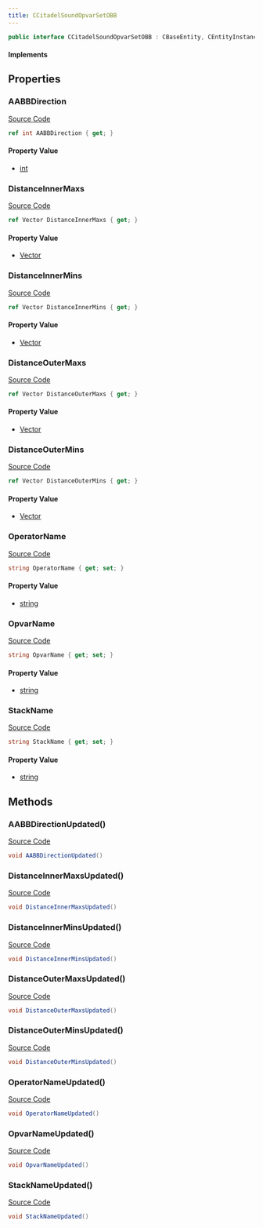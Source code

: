 ```yaml
---
title: CCitadelSoundOpvarSetOBB
---
```


```csharp
public interface CCitadelSoundOpvarSetOBB : CBaseEntity, CEntityInstance, ISchemaClass<CEntityInstance>, ISchemaClass<CBaseEntity>, ISchemaClass<CCitadelSoundOpvarSetOBB>, ISchemaField, ISchemaClass, INativeHandle
```

#### Implements

## Properties

### AABBDirection

[Source Code](https://github.com/swiftly-solution/swiftlys2/blob/beta/managed/src/SwiftlyS2.Generated/Schemas/Interfaces/CCitadelSoundOpvarSetOBB.cs#L30)

```csharp
ref int AABBDirection { get; }
```

#### Property Value

- [int](https://learn.microsoft.com/dotnet/api/system.int32)

### DistanceInnerMaxs

[Source Code](https://github.com/swiftly-solution/swiftlys2/blob/beta/managed/src/SwiftlyS2.Generated/Schemas/Interfaces/CCitadelSoundOpvarSetOBB.cs#L24)

```csharp
ref Vector DistanceInnerMaxs { get; }
```

#### Property Value

- [Vector](/docs/api/shared/natives/vector)

### DistanceInnerMins

[Source Code](https://github.com/swiftly-solution/swiftlys2/blob/beta/managed/src/SwiftlyS2.Generated/Schemas/Interfaces/CCitadelSoundOpvarSetOBB.cs#L22)

```csharp
ref Vector DistanceInnerMins { get; }
```

#### Property Value

- [Vector](/docs/api/shared/natives/vector)

### DistanceOuterMaxs

[Source Code](https://github.com/swiftly-solution/swiftlys2/blob/beta/managed/src/SwiftlyS2.Generated/Schemas/Interfaces/CCitadelSoundOpvarSetOBB.cs#L28)

```csharp
ref Vector DistanceOuterMaxs { get; }
```

#### Property Value

- [Vector](/docs/api/shared/natives/vector)

### DistanceOuterMins

[Source Code](https://github.com/swiftly-solution/swiftlys2/blob/beta/managed/src/SwiftlyS2.Generated/Schemas/Interfaces/CCitadelSoundOpvarSetOBB.cs#L26)

```csharp
ref Vector DistanceOuterMins { get; }
```

#### Property Value

- [Vector](/docs/api/shared/natives/vector)

### OperatorName

[Source Code](https://github.com/swiftly-solution/swiftlys2/blob/beta/managed/src/SwiftlyS2.Generated/Schemas/Interfaces/CCitadelSoundOpvarSetOBB.cs#L18)

```csharp
string OperatorName { get; set; }
```

#### Property Value

- [string](https://learn.microsoft.com/dotnet/api/system.string)

### OpvarName

[Source Code](https://github.com/swiftly-solution/swiftlys2/blob/beta/managed/src/SwiftlyS2.Generated/Schemas/Interfaces/CCitadelSoundOpvarSetOBB.cs#L20)

```csharp
string OpvarName { get; set; }
```

#### Property Value

- [string](https://learn.microsoft.com/dotnet/api/system.string)

### StackName

[Source Code](https://github.com/swiftly-solution/swiftlys2/blob/beta/managed/src/SwiftlyS2.Generated/Schemas/Interfaces/CCitadelSoundOpvarSetOBB.cs#L16)

```csharp
string StackName { get; set; }
```

#### Property Value

- [string](https://learn.microsoft.com/dotnet/api/system.string)

## Methods

### AABBDirectionUpdated()

[Source Code](https://github.com/swiftly-solution/swiftlys2/blob/beta/managed/src/SwiftlyS2.Generated/Schemas/Interfaces/CCitadelSoundOpvarSetOBB.cs#L39)

```csharp
void AABBDirectionUpdated()
```

### DistanceInnerMaxsUpdated()

[Source Code](https://github.com/swiftly-solution/swiftlys2/blob/beta/managed/src/SwiftlyS2.Generated/Schemas/Interfaces/CCitadelSoundOpvarSetOBB.cs#L36)

```csharp
void DistanceInnerMaxsUpdated()
```

### DistanceInnerMinsUpdated()

[Source Code](https://github.com/swiftly-solution/swiftlys2/blob/beta/managed/src/SwiftlyS2.Generated/Schemas/Interfaces/CCitadelSoundOpvarSetOBB.cs#L35)

```csharp
void DistanceInnerMinsUpdated()
```

### DistanceOuterMaxsUpdated()

[Source Code](https://github.com/swiftly-solution/swiftlys2/blob/beta/managed/src/SwiftlyS2.Generated/Schemas/Interfaces/CCitadelSoundOpvarSetOBB.cs#L38)

```csharp
void DistanceOuterMaxsUpdated()
```

### DistanceOuterMinsUpdated()

[Source Code](https://github.com/swiftly-solution/swiftlys2/blob/beta/managed/src/SwiftlyS2.Generated/Schemas/Interfaces/CCitadelSoundOpvarSetOBB.cs#L37)

```csharp
void DistanceOuterMinsUpdated()
```

### OperatorNameUpdated()

[Source Code](https://github.com/swiftly-solution/swiftlys2/blob/beta/managed/src/SwiftlyS2.Generated/Schemas/Interfaces/CCitadelSoundOpvarSetOBB.cs#L33)

```csharp
void OperatorNameUpdated()
```

### OpvarNameUpdated()

[Source Code](https://github.com/swiftly-solution/swiftlys2/blob/beta/managed/src/SwiftlyS2.Generated/Schemas/Interfaces/CCitadelSoundOpvarSetOBB.cs#L34)

```csharp
void OpvarNameUpdated()
```

### StackNameUpdated()

[Source Code](https://github.com/swiftly-solution/swiftlys2/blob/beta/managed/src/SwiftlyS2.Generated/Schemas/Interfaces/CCitadelSoundOpvarSetOBB.cs#L32)

```csharp
void StackNameUpdated()
```

